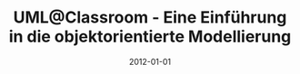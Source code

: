 ---
abstract: ''
authors:
- Martina Seidl
- Marion Scholz
- Christian Huemer
- Gertrude Kappel
date: '2012-01-01'
featured: false
links:
- name: Publik
  url: https://publik.tuwien.ac.at/showentry.php?ID=208985&lang=2
publication: 'dpunkt.verlag, Heidelberg, 2012, ISBN: 978-3-89864-776-2; 250 S'
publication_types:
- '5'
publishDate: '2012-01-01'
title: UML@Classroom - Eine Einführung in die objektorientierte Modellierung
url_pdf: http://www.uml.ac.at
---